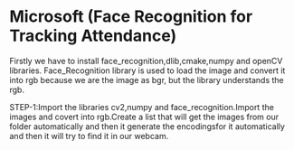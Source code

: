 # Microsoft (Face Recognition for Tracking Attendance)
Firstly we have to install face_recognition,dlib,cmake,numpy and openCV libraries.
Face_Recognition library is used to load the image and convert it into rgb because we are the image as bgr, but the library understands the rgb.

STEP-1:Import the libraries cv2,numpy and face_recognition.Import the images and covert into rgb.Create a list that will get the images from our folder automatically and then it generate the encodingsfor it automatically and then it will try to find it in our webcam.
